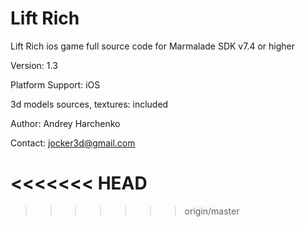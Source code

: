 Lift Rich
=========
Lift Rich ios game full source code for Marmalade SDK v7.4 or higher
 
Version: 1.3

Platform Support: iOS

3d models sources, textures: included

Author: Andrey Harchenko

Contact: jocker3d@gmail.com


<<<<<<< HEAD
=======

>>>>>>> origin/master

